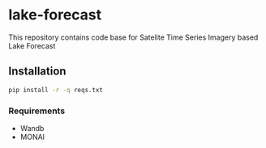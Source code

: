 # lake-forecast
This repository contains code base for Satelite Time Series Imagery based Lake Forecast
## Installation

```bash
pip install -r -q reqs.txt 
```
### Requirements

- Wandb
- MONAI

